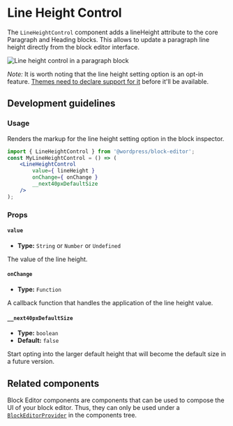 # Line Height Control

The `LineHeightControl` component adds a lineHeight attribute to the core Paragraph and Heading blocks. This allows to update a paragraph line height directly from the block editor interface.

![Line height control in a paragraph block](https://make.wordpress.org/core/files/2020/09/line-height-for-paragraph-block.png)

_Note:_ It is worth noting that the line height setting option is an opt-in feature. [Themes need to declare support for it](/docs/how-to-guides/themes/theme-support.md#supporting-custom-line-heights) before it'll be available.

## Development guidelines

### Usage

Renders the markup for the line height setting option in the block inspector.

```jsx
import { LineHeightControl } from '@wordpress/block-editor';
const MyLineHeightControl = () => (
	<LineHeightControl
		value={ lineHeight }
		onChange={ onChange }
		__next40pxDefaultSize
	/>
);
```

### Props

#### `value`

-   **Type:** `String` or `Number` or `Undefined`

The value of the line height.

#### `onChange`

-   **Type:** `Function`

A callback function that handles the application of the line height value.

#### `__next40pxDefaultSize`

- **Type:** `boolean`
- **Default:** `false`

Start opting into the larger default height that will become the default size in a future version.

## Related components

Block Editor components are components that can be used to compose the UI of your block editor. Thus, they can only be used under a [`BlockEditorProvider`](https://github.com/WordPress/gutenberg/blob/HEAD/packages/block-editor/src/components/provider/README.md) in the components tree.
